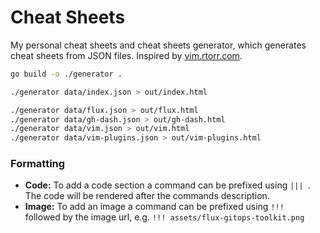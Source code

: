 # Cheat Sheets

My personal cheat sheets and cheat sheets generator, which generates cheat sheets from JSON files. Inspired by [vim.rtorr.com](https://vim.rtorr.com).

```sh
go build -o ./generator .

./generator data/index.json > out/index.html

./generator data/flux.json > out/flux.html
./generator data/gh-dash.json > out/gh-dash.html
./generator data/vim.json > out/vim.html
./generator data/vim-plugins.json > out/vim-plugins.html
```

### Formatting

- **Code:** To add a code section a command can be prefixed using `||| `. The code will be rendered after the commands description.
- **Image:** To add an image a command can be prefixed using `!!! ` followed by the image url, e.g. `!!! assets/flux-gitops-toolkit.png`
